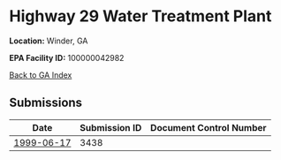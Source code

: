 # Highway 29 Water Treatment Plant

**Location:** Winder, GA

**EPA Facility ID:** 100000042982

[Back to GA Index](../../index.md)

## Submissions

| Date | Submission ID | Document Control Number |
|------|--------------|-------------------------|
| [1999-06-17](submissions/3438.md) | 3438 |  |
